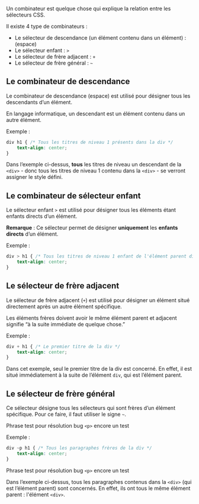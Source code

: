 Un combinateur est quelque chose qui explique la relation entre les sélecteurs CSS.

Il existe 4 type de combinateurs :

- Le sélecteur de descendance (un élément contenu dans un élément) : ``` ``` (espace)
- Le sélecteur enfant : ```>```
- Le sélecteur de frère adjacent : ```+```
- Le sélecteur de frère général : ```~```

## Le combinateur de descendance

Le combinateur de descendance (espace) est utilisé pour désigner tous les descendants d’un élément. 

En langage informatique, un descendant est un élément contenu dans un autre élément.

Exemple :

```css
div h1 { /* Tous les titres de niveau 1 présents dans la div */
	text-align: center;
}
```

Dans l’exemple ci-dessus, **tous** les titres de niveau un descendant de la ```<div>``` - donc tous les titres de niveau 1 contenu dans la ```<div>``` - se verront assigner le style défini.

## Le combinateur de sélecteur enfant 

Le sélecteur enfant ```>``` est utilisé pour désigner tous les éléments étant enfants directs d’un élément.

__Remarque__ : Ce sélecteur permet de désigner **uniquement** les **enfants directs** d’un élément.

Exemple :

```css
div > h1 { /* Tous les titres de niveau 1 enfant de l'élément parent div */
	text-align: center;
}
```

## Le sélecteur de frère adjacent

Le sélecteur de frère adjacent (```+```) est utilisé pour désigner un élément situé directement après un autre élément spécifique. 

Les éléments frères doivent avoir le même élément parent et adjacent signifie “à la suite immédiate de quelque chose.”

Exemple :

```css
div + h1 { /* Le premier titre de la div */
	text-align: center;
}
```

Dans cet exemple, seul le premier titre de la div est concerné. En effet, il est situé immédiatement à la suite de l’élément ```div```, qui est l’élément parent.

## Le sélecteur de frère général

Ce sélecteur désigne tous les sélecteurs qui sont frères d’un élément spécifique. Pour ce faire, il faut utiliser le signe ```~```.

Phrase test pour résolution bug ```<p>``` encore un test

Exemple :

```css
div ~p h1 { /* Tous les paragraphes frères de la div */
	text-align: center;
}
```

Phrase test pour résolution bug ```<p>``` encore un test

Dans l’exemple ci-dessus, tous les paragraphes contenus dans la ```<div>``` (qui est l’élément parent) sont concernés. En effet, ils ont tous le même élément parent : l'élément ```<div>```.